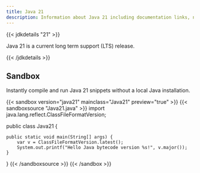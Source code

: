 ```yaml
---
title: Java 21
description: Information about Java 21 including documentation links, new APIs, added features and download options.
---
```


{{< jdkdetails "21" >}}

Java 21 is a current long term support (LTS) release.

{{< /jdkdetails >}}

## Sandbox

Instantly compile and run Java 21 snippets without a local Java installation.

{{< sandbox version="java21" mainclass="Java21" preview="true" >}}
{{< sandboxsource "Java21.java" >}}
import java.lang.reflect.ClassFileFormatVersion;

public class Java21 {

    public static void main(String[] args) {
    	var v = ClassFileFormatVersion.latest();
        System.out.printf("Hello Java bytecode version %s!", v.major());
    }

}
{{< /sandboxsource >}}
{{< /sandbox >}}